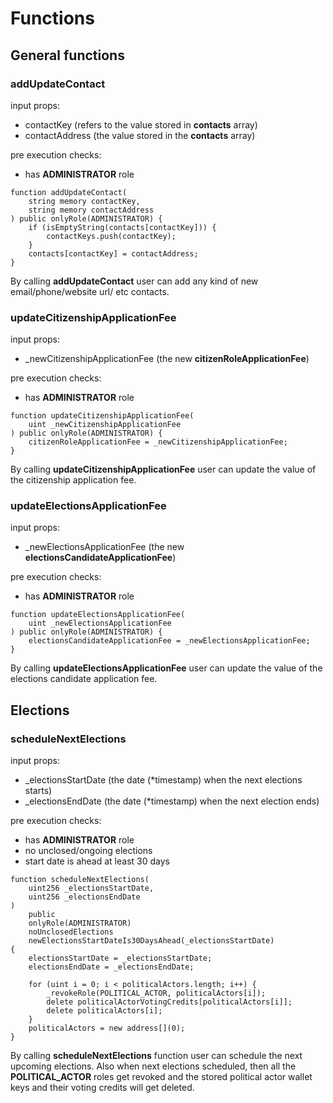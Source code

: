 # Functions

## General functions

### addUpdateContact
input props: 
- contactKey (refers to the value stored in **contacts** array)
- contactAddress (the value stored in the **contacts** array)

pre execution checks:
- has **ADMINISTRATOR** role

```solidity
function addUpdateContact(
    string memory contactKey,
    string memory contactAddress
) public onlyRole(ADMINISTRATOR) {
    if (isEmptyString(contacts[contactKey])) {
        contactKeys.push(contactKey);
    }
    contacts[contactKey] = contactAddress;
}
```

By calling **addUpdateContact** user can add any kind of new email/phone/website url/ etc contacts.

### updateCitizenshipApplicationFee

input props:
- _newCitizenshipApplicationFee (the new **citizenRoleApplicationFee**)

pre execution checks:
- has **ADMINISTRATOR** role

```solidity
function updateCitizenshipApplicationFee(
    uint _newCitizenshipApplicationFee
) public onlyRole(ADMINISTRATOR) {
    citizenRoleApplicationFee = _newCitizenshipApplicationFee;
}
```

By calling **updateCitizenshipApplicationFee** user can update the value of the citizenship application fee.

### updateElectionsApplicationFee

input props:
- _newElectionsApplicationFee (the new **electionsCandidateApplicationFee**)

pre execution checks:
- has **ADMINISTRATOR** role

```solidity
function updateElectionsApplicationFee(
    uint _newElectionsApplicationFee
) public onlyRole(ADMINISTRATOR) {
    electionsCandidateApplicationFee = _newElectionsApplicationFee;
}
```

By calling **updateElectionsApplicationFee** user can update the value of the elections candidate application fee.

## Elections

### scheduleNextElections
input props:
- _electionsStartDate (the date (*timestamp) when the next elections starts)
- _electionsEndDate (the date (*timestamp) when the next election ends)

pre execution checks:
- has **ADMINISTRATOR** role
- no unclosed/ongoing elections
- start date is ahead at least 30 days

```solidity
function scheduleNextElections(
    uint256 _electionsStartDate,
    uint256 _electionsEndDate
)
    public
    onlyRole(ADMINISTRATOR)
    noUnclosedElections
    newElectionsStartDateIs30DaysAhead(_electionsStartDate)
{
    electionsStartDate = _electionsStartDate;
    electionsEndDate = _electionsEndDate;

    for (uint i = 0; i < politicalActors.length; i++) {
        _revokeRole(POLITICAL_ACTOR, politicalActors[i]);
        delete politicalActorVotingCredits[politicalActors[i]];
        delete politicalActors[i];
    }
    politicalActors = new address[](0);
}
```

By calling **scheduleNextElections** function user can schedule the next upcoming elections. Also when next elections scheduled, then all the **POLITICAL_ACTOR** roles get revoked and the stored political actor wallet keys and their voting credits will get deleted.